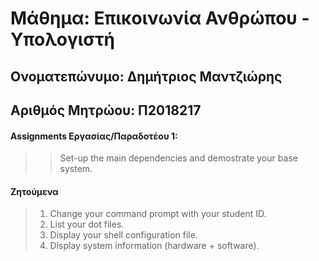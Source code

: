 # Μάθημα: Επικοινωνία Ανθρώπου - Υπολογιστή
## Ονοματεπώνυμο: Δημήτριος Μαντζιώρης
## Αριθμός Μητρώου: Π2018217 


#### Assignments Εργασίας/Παραδοτέου 1: 
>> Set-up the main dependencies and demostrate your base system.

#### Ζητούμενα
> 1. Change your command prompt with your student ID.
> 2. List your dot files.
> 3. Display your shell configuration file.
> 4. Display system information (hardware + software).
